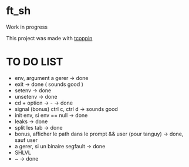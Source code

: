 # ft_sh
Work in progress


This project was made with [tcoppin](http://github.com/tcoppin)
# TO DO LIST

- env, argument a gerer -> done
- exit -> done ( sounds good ) 
- setenv -> done
- unsetenv -> done
- cd + option -> -  -> done
- signal (bonus) ctrl c, ctrl d -> sounds good
- init env, si env == null -> done
- leaks -> done
- split les tab -> done
- bonus, afficher le path dans le prompt && user (pour tanguy) -> done, sauf user
- a gerer, si un binaire segfault -> done
- SHLVL 
- ~ -> done